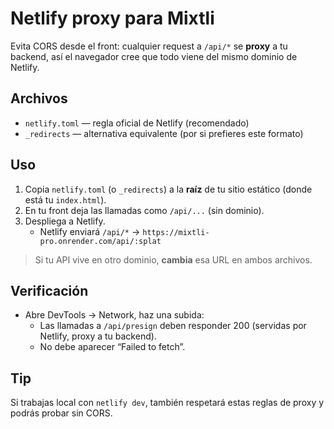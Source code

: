 # Netlify proxy para Mixtli

Evita CORS desde el front: cualquier request a `/api/*` se **proxy** a tu backend,
así el navegador cree que todo viene del mismo dominio de Netlify.

## Archivos
- `netlify.toml` — regla oficial de Netlify (recomendado)
- `_redirects` — alternativa equivalente (por si prefieres este formato)

## Uso
1. Copia `netlify.toml` (o `_redirects`) a la **raíz** de tu sitio estático (donde está tu `index.html`).
2. En tu front deja las llamadas como `/api/...` (sin dominio).
3. Despliega a Netlify.  
   - Netlify enviará `/api/*` → `https://mixtli-pro.onrender.com/api/:splat`

> Si tu API vive en otro dominio, **cambia** esa URL en ambos archivos.

## Verificación
- Abre DevTools → Network, haz una subida:  
  - Las llamadas a `/api/presign` deben responder 200 (servidas por Netlify, proxy a tu backend).  
  - No debe aparecer “Failed to fetch”.

## Tip
Si trabajas local con `netlify dev`, también respetará estas reglas de proxy y podrás probar sin CORS.
